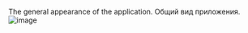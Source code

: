 The general appearance of the application. Общий вид приложения.
![image](https://github.com/user-attachments/assets/89e52d51-fedc-44b5-90d1-1895a3cdb439)
